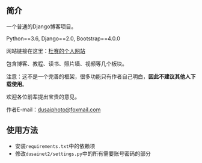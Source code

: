 ## 简介
一个普通的Django博客项目。

Python==3.6, Django==2.0, Bootstrap==4.0.0

网站链接在这里：[杜赛的个人网站](https://www.dusaiphoto.com)

包含博客、教程、读书、照片墙、视频等几个板块。

注意：这不是一个完善的框架，很多功能只有作者自己明白，**因此不建议其他人下载使用**。

欢迎各位前辈提出宝贵的意见。

作者E-mail：dusaiphoto@foxmail.com

## 使用方法
- 安装`requirements.txt`中的依赖项
- 修改`dusainet2/settings.py`中的所有需要账号密码的部分